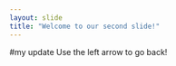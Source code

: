 ```yaml
---
layout: slide
title: "Welcome to our second slide!"
---
```

#my update
Use the left arrow to go back!
